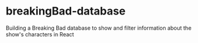 # breakingBad-database
Building a Breaking Bad database to show and filter information about the show's characters in React
